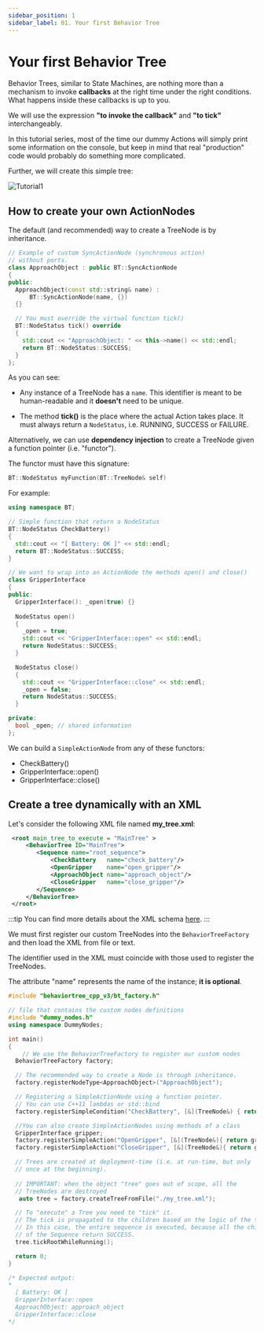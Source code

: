 ```yaml
---
sidebar_position: 1
sidebar_label: 01. Your first Behavior Tree
---
```


# Your first Behavior Tree

Behavior Trees, similar to State Machines, are nothing more than a mechanism
to invoke __callbacks__ at the right time under the right conditions. 
What happens inside these callbacks is up to you.

We will use the expression  __"to invoke the callback"__ and __"to tick"__ interchangeably.

In this tutorial series, most of the time our dummy Actions will simply
print some information on the console,
but keep in mind that real "production" code would probably do something
more complicated.

Further, we will create this simple tree:

![Tutorial1](images/Tutorial1.svg)

## How to create your own ActionNodes

The default (and recommended) way to create a TreeNode is by inheritance.

``` cpp
// Example of custom SyncActionNode (synchronous action)
// without ports.
class ApproachObject : public BT::SyncActionNode
{
public:
  ApproachObject(const std::string& name) :
      BT::SyncActionNode(name, {})
  {}

  // You must override the virtual function tick()
  BT::NodeStatus tick() override
  {
    std::cout << "ApproachObject: " << this->name() << std::endl;
    return BT::NodeStatus::SUCCESS;
  }
};
``` 

As you can see:

- Any instance of a TreeNode has a `name`. This identifier is meant to be 
  human-readable and it __doesn't__ need to be unique.
 
- The method __tick()__ is the place where the actual Action takes place.
  It must always return a `NodeStatus`, i.e. RUNNING, SUCCESS or FAILURE. 

Alternatively, we can use __dependency injection__ to create a TreeNode given 
a function pointer (i.e. "functor"). 

The functor must have this signature:

``` cpp
BT::NodeStatus myFunction(BT::TreeNode& self) 
```

For example:

``` cpp
using namespace BT;

// Simple function that return a NodeStatus
BT::NodeStatus CheckBattery()
{
  std::cout << "[ Battery: OK ]" << std::endl;
  return BT::NodeStatus::SUCCESS;
}

// We want to wrap into an ActionNode the methods open() and close()
class GripperInterface
{
public:
  GripperInterface(): _open(true) {}
    
  NodeStatus open() 
  {
	_open = true;
	std::cout << "GripperInterface::open" << std::endl;
	return NodeStatus::SUCCESS;
  }

  NodeStatus close() 
  {
    std::cout << "GripperInterface::close" << std::endl;
	_open = false;
	return NodeStatus::SUCCESS;
  }

private:
  bool _open; // shared information
};

``` 

We can build a `SimpleActionNode` from any of these functors:

- CheckBattery()
- GripperInterface::open()
- GripperInterface::close()

## Create a tree dynamically with an XML

Let's consider the following XML file named __my_tree.xml__:


``` xml
 <root main_tree_to_execute = "MainTree" >
     <BehaviorTree ID="MainTree">
        <Sequence name="root_sequence">
            <CheckBattery   name="check_battery"/>
            <OpenGripper    name="open_gripper"/>
            <ApproachObject name="approach_object"/>
            <CloseGripper   name="close_gripper"/>
        </Sequence>
     </BehaviorTree>
 </root>
```

:::tip
You can find more details about the XML schema [here](learn-the-basics/xml_format.md).
:::

We must first register our custom TreeNodes into the `BehaviorTreeFactory`
 and then load the XML from file or text.

The identifier used in the XML must coincide with those used to register
the TreeNodes.

The attribute "name" represents the name of the instance; **it is optional**.


``` cpp
#include "behaviortree_cpp_v3/bt_factory.h"

// file that contains the custom nodes definitions
#include "dummy_nodes.h"
using namespace DummyNodes;

int main()
{
    // We use the BehaviorTreeFactory to register our custom nodes
  BehaviorTreeFactory factory;

  // The recommended way to create a Node is through inheritance.
  factory.registerNodeType<ApproachObject>("ApproachObject");

  // Registering a SimpleActionNode using a function pointer.
  // You can use C++11 lambdas or std::bind
  factory.registerSimpleCondition("CheckBattery", [&](TreeNode&) { return CheckBattery(); });

  //You can also create SimpleActionNodes using methods of a class
  GripperInterface gripper;
  factory.registerSimpleAction("OpenGripper", [&](TreeNode&){ return gripper.open(); } );
  factory.registerSimpleAction("CloseGripper", [&](TreeNode&){ return gripper.close(); } );

  // Trees are created at deployment-time (i.e. at run-time, but only 
  // once at the beginning). 
    
  // IMPORTANT: when the object "tree" goes out of scope, all the 
  // TreeNodes are destroyed
   auto tree = factory.createTreeFromFile("./my_tree.xml");

  // To "execute" a Tree you need to "tick" it.
  // The tick is propagated to the children based on the logic of the tree.
  // In this case, the entire sequence is executed, because all the children
  // of the Sequence return SUCCESS.
  tree.tickRootWhileRunning();

  return 0;
}

/* Expected output:
*
  [ Battery: OK ]
  GripperInterface::open
  ApproachObject: approach_object
  GripperInterface::close
*/

``` 



